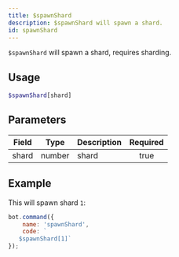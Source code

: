 ```yaml
---
title: $spawnShard
description: $spawnShard will spawn a shard.
id: spawnShard
---
```


`$spawnShard` will spawn a shard, requires sharding.

## Usage

```php
$spawnShard[shard]
```

## Parameters 

| Field     | Type    | Description     | Required |
|-----------|---------|-----------------|:--------:|
| shard  | number | shard        |   true   |

## Example

This will spawn shard `1`:

```javascript
bot.command({
    name: 'spawnShard',
    code: `
   $spawnShard[1]`
});
```